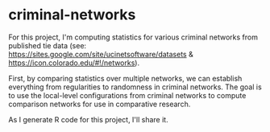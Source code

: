 # criminal-networks

For this project, I'm computing statistics for various criminal networks from published tie data (see: https://sites.google.com/site/ucinetsoftware/datasets & https://icon.colorado.edu/#!/networks).

First, by comparing statistics over multiple networks, we can establish everything from regularities to randomness in criminal networks. The goal is to use the local-level configurations from criminal networks to compute comparison networks for use in comparative research.

As I generate R code for this project, I'll share it.
